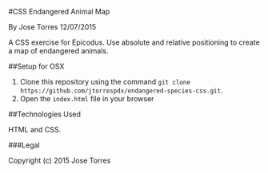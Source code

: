 #CSS Endangered Animal Map

By Jose Torres 12/07/2015

A CSS exercise for Epicodus. Use absolute and relative positioning to create a map of endangered animals.


##Setup for OSX

1. Clone this repository using the command `git clone https://github.com/jtorrespdx/endangered-species-css.git`.
2. Open the `index.html` file in your browser


##Technologies Used

HTML and CSS.

###Legal

Copyright (c) 2015 Jose Torres
